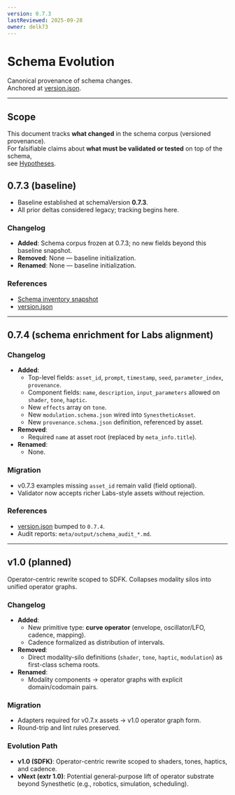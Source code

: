 ```yaml
---
version: 0.7.3
lastReviewed: 2025-09-28
owner: delk73
---
```


# Schema Evolution

Canonical provenance of schema changes.  
Anchored at [version.json](../version.json).

---


## Scope

This document tracks **what changed** in the schema corpus (versioned provenance).  
For falsifiable claims about **what must be validated or tested** on top of the schema,  
see [Hypotheses](hypotheses.md).


## 0.7.3 (baseline)

- Baseline established at schemaVersion **0.7.3**.  
- All prior deltas considered legacy; tracking begins here.  

### Changelog
- **Added**: Schema corpus frozen at 0.7.3; no new fields beyond this baseline snapshot.  
- **Removed**: None — baseline initialization.  
- **Renamed**: None — baseline initialization.  

### References
- [Schema inventory snapshot](../meta/output/schema_eval_latest.md)  
- [version.json](../version.json)  

---

## 0.7.4 (schema enrichment for Labs alignment)

### Changelog
- **Added**:
  - Top-level fields: `asset_id`, `prompt`, `timestamp`, `seed`, `parameter_index`, `provenance`.
  - Component fields: `name`, `description`, `input_parameters` allowed on `shader`, `tone`, `haptic`.
  - New `effects` array on `tone`.
  - New `modulation.schema.json` wired into `SynestheticAsset`.
  - New `provenance.schema.json` definition, referenced by asset.
- **Removed**:
  - Required `name` at asset root (replaced by `meta_info.title`).
- **Renamed**:
  - None.

### Migration
- v0.7.3 examples missing `asset_id` remain valid (field optional).
- Validator now accepts richer Labs-style assets without rejection.

### References
- [version.json](../version.json) bumped to `0.7.4`.
- Audit reports: `meta/output/schema_audit_*.md`.

---

## v1.0 (planned)

Operator-centric rewrite scoped to SDFK. Collapses modality silos into unified operator graphs.  

### Changelog
- **Added**:  
  - New primitive type: **curve operator** (envelope, oscillator/LFO, cadence, mapping).  
  - Cadence formalized as distribution of intervals.  
- **Removed**:  
  - Direct modality-silo definitions (`shader`, `tone`, `haptic`, `modulation`) as first-class schema roots.  
- **Renamed**:  
  - Modality components → operator graphs with explicit domain/codomain pairs.  

### Migration
- Adapters required for v0.7.x assets → v1.0 operator graph form.  
- Round-trip and lint rules preserved.  

### Evolution Path
- **v1.0 (SDFK)**: Operator-centric rewrite scoped to shaders, tones, haptics, and cadence.  
- **vNext (extr 1.0)**: Potential general-purpose lift of operator substrate beyond Synesthetic (e.g., robotics, simulation, scheduling).  
